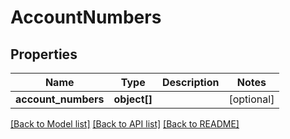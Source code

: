 # AccountNumbers

## Properties
Name | Type | Description | Notes
------------ | ------------- | ------------- | -------------
**account_numbers** | **object[]** |  | [optional] 

[[Back to Model list]](../README.md#documentation-for-models) [[Back to API list]](../README.md#documentation-for-api-endpoints) [[Back to README]](../README.md)


